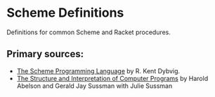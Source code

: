 # Scheme Definitions
Definitions for common Scheme and Racket procedures.

## Primary sources: 
- [The Scheme Programming Language](https://www.scheme.com/tspl4/) by R. Kent Dybvig.
- [The Structure and Interpretation of Computer Programs](https://mitpress.mit.edu/sites/default/files/sicp/full-text/book/book.html) by Harold Abelson and Gerald Jay Sussman with Julie Sussman
